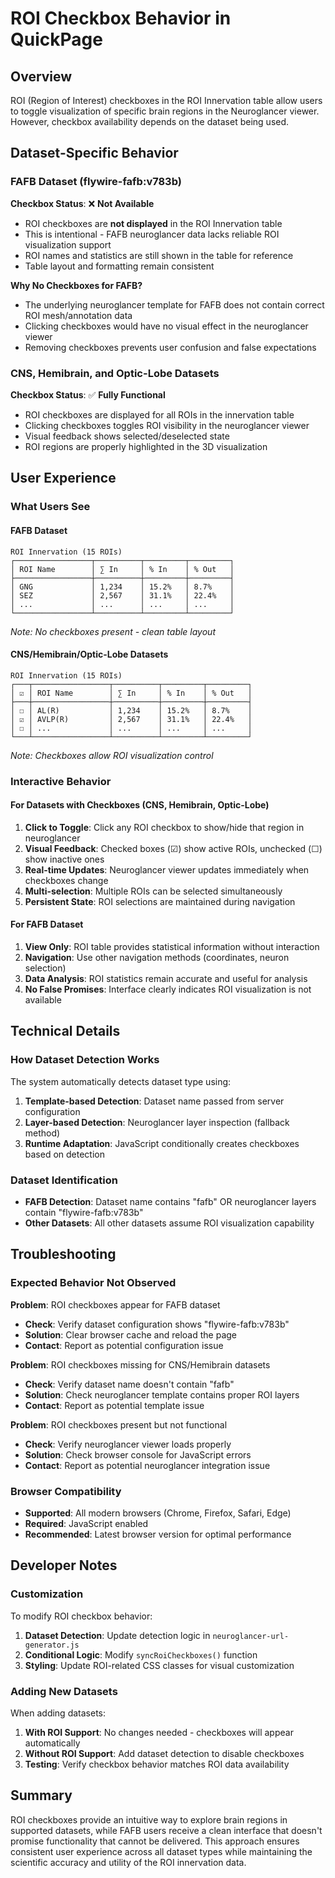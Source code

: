 # ROI Checkbox Behavior in QuickPage

## Overview

ROI (Region of Interest) checkboxes in the ROI Innervation table allow users to toggle visualization of specific brain regions in the Neuroglancer viewer. However, checkbox availability depends on the dataset being used.

## Dataset-Specific Behavior

### FAFB Dataset (flywire-fafb:v783b)

**Checkbox Status**: ❌ **Not Available**

- ROI checkboxes are **not displayed** in the ROI Innervation table
- This is intentional - FAFB neuroglancer data lacks reliable ROI visualization support
- ROI names and statistics are still shown in the table for reference
- Table layout and formatting remain consistent

**Why No Checkboxes for FAFB?**
- The underlying neuroglancer template for FAFB does not contain correct ROI mesh/annotation data
- Clicking checkboxes would have no visual effect in the neuroglancer viewer
- Removing checkboxes prevents user confusion and false expectations

### CNS, Hemibrain, and Optic-Lobe Datasets

**Checkbox Status**: ✅ **Fully Functional**

- ROI checkboxes are displayed for all ROIs in the innervation table
- Clicking checkboxes toggles ROI visibility in the neuroglancer viewer
- Visual feedback shows selected/deselected state
- ROI regions are properly highlighted in the 3D visualization

## User Experience

### What Users See

#### FAFB Dataset
```
ROI Innervation (15 ROIs)
┌─────────────────┬──────────┬─────────┬─────────┐
│ ROI Name        │ ∑ In     │ % In    │ % Out   │
├─────────────────┼──────────┼─────────┼─────────┤
│ GNG             │ 1,234    │ 15.2%   │ 8.7%    │
│ SEZ             │ 2,567    │ 31.1%   │ 22.4%   │
│ ...             │ ...      │ ...     │ ...     │
└─────────────────┴──────────┴─────────┴─────────┘
```
*Note: No checkboxes present - clean table layout*

#### CNS/Hemibrain/Optic-Lobe Datasets
```
ROI Innervation (15 ROIs)
┌───┬─────────────────┬──────────┬─────────┬─────────┐
│ ☑ │ ROI Name        │ ∑ In     │ % In    │ % Out   │
├───┼─────────────────┼──────────┼─────────┼─────────┤
│ ☐ │ AL(R)           │ 1,234    │ 15.2%   │ 8.7%    │
│ ☑ │ AVLP(R)         │ 2,567    │ 31.1%   │ 22.4%   │
│ ☐ │ ...             │ ...      │ ...     │ ...     │
└───┴─────────────────┴──────────┴─────────┴─────────┘
```
*Note: Checkboxes allow ROI visualization control*

### Interactive Behavior

#### For Datasets with Checkboxes (CNS, Hemibrain, Optic-Lobe)

1. **Click to Toggle**: Click any ROI checkbox to show/hide that region in neuroglancer
2. **Visual Feedback**: Checked boxes (☑) show active ROIs, unchecked (☐) show inactive ones
3. **Real-time Updates**: Neuroglancer viewer updates immediately when checkboxes change
4. **Multi-selection**: Multiple ROIs can be selected simultaneously
5. **Persistent State**: ROI selections are maintained during navigation

#### For FAFB Dataset

1. **View Only**: ROI table provides statistical information without interaction
2. **Navigation**: Use other navigation methods (coordinates, neuron selection)
3. **Data Analysis**: ROI statistics remain accurate and useful for analysis
4. **No False Promises**: Interface clearly indicates ROI visualization is not available

## Technical Details

### How Dataset Detection Works

The system automatically detects dataset type using:

1. **Template-based Detection**: Dataset name passed from server configuration
2. **Layer-based Detection**: Neuroglancer layer inspection (fallback method)
3. **Runtime Adaptation**: JavaScript conditionally creates checkboxes based on detection

### Dataset Identification

- **FAFB Detection**: Dataset name contains "fafb" OR neuroglancer layers contain "flywire-fafb:v783b"
- **Other Datasets**: All other datasets assume ROI visualization capability

## Troubleshooting

### Expected Behavior Not Observed

**Problem**: ROI checkboxes appear for FAFB dataset
- **Check**: Verify dataset configuration shows "flywire-fafb:v783b"
- **Solution**: Clear browser cache and reload the page
- **Contact**: Report as potential configuration issue

**Problem**: ROI checkboxes missing for CNS/Hemibrain datasets
- **Check**: Verify dataset name doesn't contain "fafb"
- **Solution**: Check neuroglancer template contains proper ROI layers
- **Contact**: Report as potential template issue

**Problem**: ROI checkboxes present but not functional
- **Check**: Verify neuroglancer viewer loads properly
- **Solution**: Check browser console for JavaScript errors
- **Contact**: Report as potential neuroglancer integration issue

### Browser Compatibility

- **Supported**: All modern browsers (Chrome, Firefox, Safari, Edge)
- **Required**: JavaScript enabled
- **Recommended**: Latest browser version for optimal performance

## Developer Notes

### Customization

To modify ROI checkbox behavior:

1. **Dataset Detection**: Update detection logic in `neuroglancer-url-generator.js`
2. **Conditional Logic**: Modify `syncRoiCheckboxes()` function
3. **Styling**: Update ROI-related CSS classes for visual customization

### Adding New Datasets

When adding datasets:

1. **With ROI Support**: No changes needed - checkboxes will appear automatically
2. **Without ROI Support**: Add dataset detection to disable checkboxes
3. **Testing**: Verify checkbox behavior matches ROI data availability

## Summary

ROI checkboxes provide an intuitive way to explore brain regions in supported datasets, while FAFB users receive a clean interface that doesn't promise functionality that cannot be delivered. This approach ensures consistent user experience across all dataset types while maintaining the scientific accuracy and utility of the ROI innervation data.